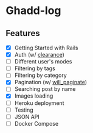 # Ghadd-log

## Features

* [x] Getting Started with Rails
* [x] Auth (w/ [clearance](https://github.com/thoughtbot/clearance/))
* [ ] Different user's modes
* [ ] Filtering by tags
* [ ] Filtering by category
* [x] Pagination (w/ [will_paginate](https://github.com/mislav/will_paginate))
* [ ] Searching post by name
* [x] Images loading
* [ ] Heroku deployment
* [ ] Testing
* [ ] JSON API
* [ ] Docker Compose
